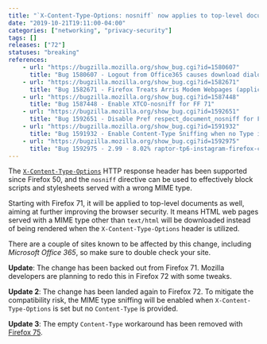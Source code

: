 ```yaml
---
title: "`X-Content-Type-Options: nosniff` now applies to top-level documents, causing some pages to be downloaded"
date: "2019-10-21T19:11:00-04:00"
categories: ["networking", "privacy-security"]
tags: []
releases: ["72"]
statuses: "breaking"
references:
    - url: "https://bugzilla.mozilla.org/show_bug.cgi?id=1580607"
      title: "Bug 1580607 - Logout from Office365 causes download dialog box"
    - url: "https://bugzilla.mozilla.org/show_bug.cgi?id=1582671"
      title: "Bug 1582671 - Firefox Treats Arris Modem Webpages (application/x-unknown-content-type) As Files to Download"
    - url: "https://bugzilla.mozilla.org/show_bug.cgi?id=1587448"
      title: "Bug 1587448 - Enable XTCO-nosniff for FF 71"
    - url: "https://bugzilla.mozilla.org/show_bug.cgi?id=1592651"
      title: "Bug 1592651 - Disable Pref respect_document_nosniff for Firefox 71"
    - url: "https://bugzilla.mozilla.org/show_bug.cgi?id=1591932"
      title: "Bug 1591932 - Enable Content-Type Sniffing when no Type is provided and Xtco-Nosniff is set"
    - url: "https://bugzilla.mozilla.org/show_bug.cgi?id=1592975"
      title: "Bug 1592975 - 2.99 - 8.02% raptor-tp6-instagram-firefox-cold / raptor-tp6-instagram-firefox-cold fcp / raptor-tp6-twitch-firefox fcp ..."
---
```

The [`X-Content-Type-Options`](https://developer.mozilla.org/docs/Web/HTTP/Headers/X-Content-Type-Options) HTTP response header has been supported since Firefox 50, and the `nosniff` directive can be used to effectively block scripts and stylesheets served with a wrong MIME type.

Starting with Firefox 71, it will be applied to top-level documents as well, aiming at further improving the browser security. It means HTML web pages served with a MIME type other than `text/html` will be downloaded instead of being rendered when the `X-Content-Type-Options` header is utilized.

There are a couple of sites known to be affected by this change, including *Microsoft Office 365*, so make sure to double check your site.

**Update**: The change has been backed out from Firefox 71. Mozilla developers are planning to redo this in Firefox 72 with some tweaks.

**Update 2**: The change has been landed again to Firefox 72. To mitigate the compatibility risk, the MIME type sniffing will be enabled when `X-Content-Type-Options` is set but no `Content-Type` is provided.

**Update 3**: The empty `Content-Type` workaround has been removed with [Firefox 75](https://www.fxsitecompat.dev/en-CA/docs/2020/x-content-type-options-nosniff-is-now-enforced-even-if-content-type-is-not-given/).
